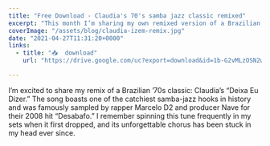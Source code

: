 ```yaml
---
title: "Free Download - Claudia's 70's samba jazz classic remixed"
excerpt: "This month I’m sharing my own remixed version of a Brazilian 70's classic :Claudia's \"Deixa Eu Dizer”. This Brazilian song is one of the most catchy samba jazz"
coverImage: "/assets/blog/claudia-izem-remix.jpg"
date: "2021-04-27T11:31:20+0000"
links:
  - title: "📥  download"
    url: "https://drive.google.com/uc?export=download&id=1b-G2vMLzOSN2wIbeZ1zUEpZdhIYe0fzl"

---
```


I’m excited to share my remix of a Brazilian ’70s classic: Claudia’s “Deixa Eu Dizer.” The song boasts one of the catchiest samba-jazz hooks in history and was famously sampled by rapper Marcelo D2 and producer Nave for their 2008 hit “Desabafo.” I remember spinning this tune frequently in my sets when it first dropped, and its unforgettable chorus has been stuck in my head ever since.